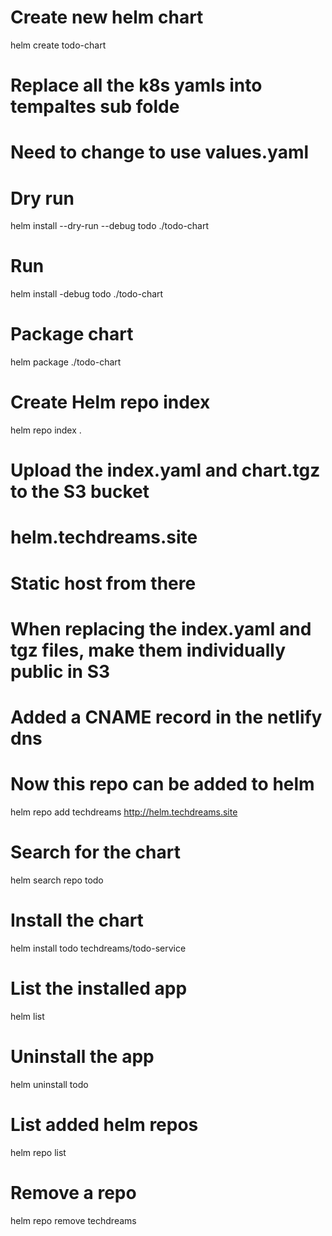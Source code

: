 # Create new helm chart
helm create todo-chart

# Replace all the k8s yamls into tempaltes sub folde
# Need to change to use values.yaml

# Dry run
helm install --dry-run --debug todo ./todo-chart

# Run
helm install -debug todo ./todo-chart

# Package chart
helm package ./todo-chart

# Create Helm repo index
helm repo index .

# Upload the index.yaml and chart.tgz to the S3 bucket
# helm.techdreams.site

# Static host from there
# When replacing the index.yaml and tgz files, make them individually public in S3
# Added a CNAME record in the netlify dns
# Now this repo can be added to helm

helm repo add techdreams http://helm.techdreams.site

# Search for the chart
helm search repo todo

# Install the chart
helm install todo techdreams/todo-service

# List the installed app
helm list

# Uninstall the app
helm uninstall todo

# List added helm repos
helm repo list

# Remove a repo
helm repo remove techdreams
